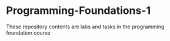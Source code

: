 # Programming-Foundations-1

These repository contents are labs and tasks in the programming foundation course

